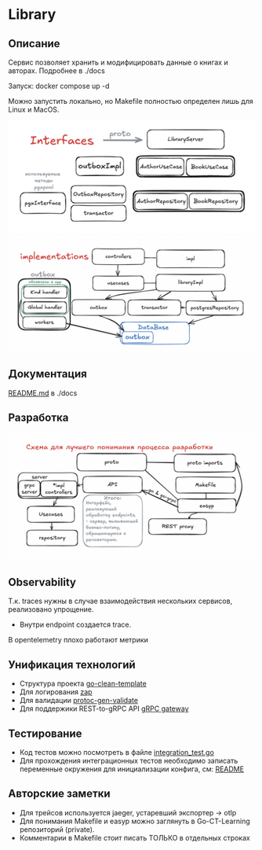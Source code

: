 # Library

## Описание
Сервис позволяет хранить и модифицировать данные о книгах и авторах. Подробнее в ./docs

Запуск: docker compose up -d

Можно запустить локально, но Makefile полностью определен лишь для Linux и MacOS.

![интерфейсы](docs/scheme/Interfaces.png)
![реализация](docs/scheme/Implementations.png)

## Документация
[README.md](./docs/README.md) в ./docs

## Разработка

![разработка](docs/scheme/developing.png)

## Observability
Т.к. traces нужны в случае взаимодействия нескольких сервисов, реализовано упрощение.
* Внутри endpoint создается trace.

В opentelemetry плохо работают метрики

## Унификация технологий
* Структура проекта [go-clean-template](https://github.com/evrone/go-clean-template)
* Для логирования [zap](https://github.com/uber-go/zap)
* Для валидации [protoc-gen-validate](https://github.com/bufbuild/protoc-gen-validate)
* Для поддержики REST-to-gRPC API [gRPC gateway](https://grpc-ecosystem.github.io/grpc-gateway/)

## Тестирование
* Код тестов можно посмотреть в файле [integration_test.go](./integration-test/integration_test.go)
* Для прохождения интеграционных тестов необходимо записать переменные окружения для инициализации конфига, см: [README](./cmd/library/README.md)

## Авторские заметки
* Для трейсов используется jaeger, устаревший экспортер -> otlp
* Для понимания Makefile и easyp можно заглянуть в Go-CT-Learning репозиторий (private).
* Комментарии в Makefile стоит писать ТОЛЬКО в отдельных строках
